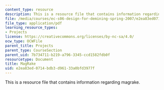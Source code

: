 ```yaml
---
content_type: resource
description: This is a resource file that contains information regarding magrake.
file: /media/courses/ec-s06-design-for-demining-spring-2007/e2ea83ed0714bdb3d96133a0bfd3977f_MITEC_S06S07_mag_rake.pdf
file_type: application/pdf
learning_resource_types:
- Projects
license: https://creativecommons.org/licenses/by-nc-sa/4.0/
ocw_type: OCWFile
parent_title: Projects
parent_type: CourseSection
parent_uid: 7b734711-b219-a796-3345-ccd1582fdb0f
resourcetype: Document
title: MagRake
uid: e2ea83ed-0714-bdb3-d961-33a0bfd3977f
---
```

This is a resource file that contains information regarding magrake.